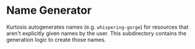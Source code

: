 Name Generator
==============
Kurtosis autogenerates names (e.g. `whispering-gorge`) for resources that aren't explicitly given names by the user. This subdirectory contains the generation logic to create those names.
